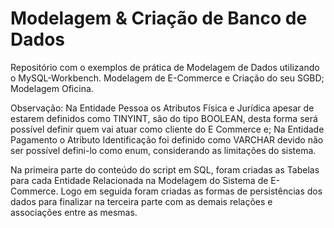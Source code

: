 # Modelagem & Criação de Banco de Dados
Repositório com o exemplos de prática de Modelagem de Dados utilizando o MySQL-Workbench.
	Modelagem de E-Commerce e Criação do seu SGBD;
	Modelagem Oficina.

Observação: 
    Na Entidade Pessoa os Atributos Física e Jurídica apesar de estarem definidos como TINYINT, são do tipo BOOLEAN, desta forma será possível definir quem vai atuar como cliente do E Commerce e;
    Na Entidade Pagamento o Atributo Identificação foi definido como VARCHAR devido não ser possível defini-lo como enum, considerando as limitações do sistema.

Na primeira parte do conteúdo do script em SQL, foram criadas as Tabelas para cada Entidade Relacionada na Modelagem do Sistema de E-Commerce.
Logo em seguida foram criadas as formas de persistências dos dados para finalizar na terceira parte com as demais relações e associações entre as mesmas.

